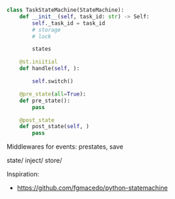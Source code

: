 
```python

class TaskStateMachine(StateMachine):
    def __init__(self, task_id: str) -> Self:
        self._task_id = task_id
        # storage
        # lock

        states

    @st.iniitial
    def handle(self, ):

        self.switch()

    @pre_state(all=True):
    def pre_state():
        pass

    @post_state
    def post_state(self, )
        pass

```

Middlewares for events: prestates, save

state/
inject/
store/

Inspiration:
- https://github.com/fgmacedo/python-statemachine
